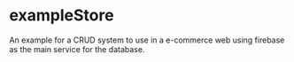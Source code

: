 # exampleStore

An example for a CRUD system to use in a e-commerce web using firebase as the main service for the database.
